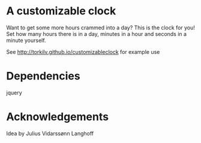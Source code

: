 A customizable clock
=================

Want to get some more hours crammed into a day? This is the clock for you! 
Set how many hours there is in a day, minutes in a hour and seconds in a minute yourself.

See http://torkilv.github.io/customizableclock for example use


Dependencies
=================
jquery


Acknowledgements
=================
Idea by Julius Vidarssønn Langhoff
